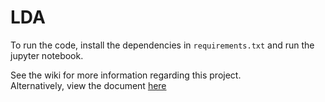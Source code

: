 # LDA

To run the code, install the dependencies in `requirements.txt` and run the jupyter notebook. 

See the wiki for more information regarding this project. <br>
Alternatively, view the document [here](https://docs.google.com/document/d/1QDNCmfp5beOzqLvHpoa_A9Z_Tcua-TPwBMTMhWvnJaw/edit?usp=sharing)
